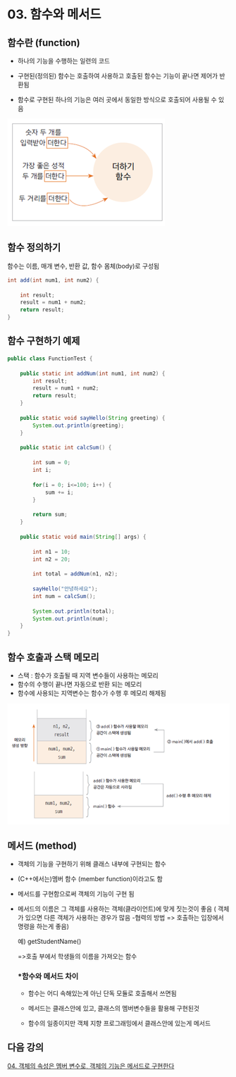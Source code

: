 # 03. 함수와 메서드

## 함수란 (function) 

- 하나의 기능을 수행하는 일련의 코드

- 구현된(정의된) 함수는 호출하여 사용하고 호출된 함수는 기능이 끝나면 제어가 반환됨

- 함수로 구현된 하나의 기능은 여러 곳에서 동일한 방식으로 호출되어 사용될 수 있음

![function](./img/function.png)

## 함수 정의하기

함수는 이름, 매개 변수, 반환 값, 함수 몸체(body)로 구성됨

```java
int add(int num1, int num2) {
		
	int result;
	result = num1 + num2;
	return result;
}
```

## 함수 구현하기 예제

```java
public class FunctionTest {
	
	public static int addNum(int num1, int num2) {
		int result;
		result = num1 + num2;
		return result;
	}
	
	public static void sayHello(String greeting) {
		System.out.println(greeting);
	}
	
	public static int calcSum() {
		
		int sum = 0;
		int i;
		
		for(i = 0; i<=100; i++) {
			sum += i;
		}
		
		return sum;
	}

	public static void main(String[] args) {
		
		int n1 = 10;
		int n2 = 20;
		
		int total = addNum(n1, n2);
		
		sayHello("안녕하세요");
		int num = calcSum();
		
		System.out.println(total);
		System.out.println(num);
	}
}
```

## 함수 호출과 스택 메모리 

- 스택 : 함수가 호출될 때 지역 변수들이 사용하는 메모리  
- 함수의 수행이 끝나면 자동으로 반환 되는 메모리
- 함수에 사용되는 지역변수는 함수가 수행 후 메모리 해제됨


![stack](./img/stack.PNG)


## 메서드 (method) 

- 객체의 기능을 구현하기 위해 클래스 내부에 구현되는 함수

- (C++에서는)멤버 함수 (member function)이라고도 함

- 메서드를 구현함으로써 객체의 기능이 구현 됨

- 메서드의 이름은 그 객체를 사용하는 객체(클라이언트)에 맞게 짓는것이 좋음 ( 객체가 있으면 다른 객체가 사용하는 경우가 많음 -협력의 방법 => 호출하는 입장에서 명령을 하는게 좋음)

  예) getStudentName() 

  =>호출 부에서 학생들의 이름을 가져오는 함수

  

  ### *함수와 메서드 차이

  - 함수는 어디 속해있는게 아닌 단독 모듈로 호출해서 쓰면됨

  - 메서드는 클래스안에 있고, 클래스의 멤버변수들을 활용해 구현된것

  - 함수의 일종이지만 객체 지향 프로그래밍에서 클래스안에 있는게 메서드
  

## 다음 강의 

[04. 객체의 속성은 멤버 변수로, 객체의 기능은 메서드로 구현한다](https://gitlab.com/easyspubjava/javacoursework/-/blob/master/Chapter2/2-04/README.md)
